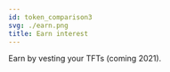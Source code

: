 ```yaml
---
id: token_comparison3
svg: ./earn.png
title: Earn interest
---
```

Earn by vesting your TFTs (coming 2021).
